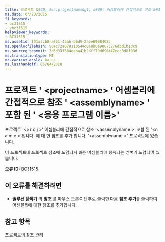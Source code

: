 ```yaml
---
title: 프로젝트 &#39; &lt;projectname&gt; &#39; 어셈블리에 간접적으로 참조 &#39; &lt;assemblyname&gt; &#39; 포함 된 &#39; &lt;응용 프로그램 이름&gt;&#39;
ms.date: 07/20/2015
f1_keywords:
- bc31515
- vbc31515
helpviewer_keywords:
- BC31515
ms.assetid: f01a3cb8-a951-45ab-b6d9-2a0e6908468d
ms.openlocfilehash: 80ec72a078110544c0a8b0e98671276dbd1b1dc9
ms.sourcegitcommit: 3d5d33f384eeba41b2dff79d096f47ccc8d8f03d
ms.translationtype: MT
ms.contentlocale: ko-KR
ms.lasthandoff: 05/04/2018
---
```

# <a name="project-39ltprojectnamegt39-makes-an-indirect-reference-to-assembly-39ltassemblynamegt39-which-contains-39ltclassnamegt39"></a>프로젝트 &#39; &lt;projectname&gt; &#39; 어셈블리에 간접적으로 참조 &#39; &lt;assemblyname&gt; &#39; 포함 된 &#39; &lt;응용 프로그램 이름&gt;&#39;
프로젝트 '\<p r o j >' 어셈블리에 간접적으로 참조 '\<assemblyname >' 포함 된 '\<n a m e >'입니다. 에 대 한 참조를 추가 합니다. '\<assemblyname >' 프로젝트에 있습니다.  
  
 이 프로젝트에 프로젝트 참조에 포함되지 않은 어셈블리에 종속되는 멤버가 포함되어 있습니다.  
  
 **오류 ID:** BC31515  
  
## <a name="to-correct-this-error"></a>이 오류를 해결하려면  
  
-   **솔루션 탐색기** 의 **참조** 를 마우스 오른쪽 단추로 클릭한 다음 **참조 추가**를 클릭하여 어셈블리에 대한 참조를 추가합니다.  
  
## <a name="see-also"></a>참고 항목  
 [프로젝트의 참조 관리](/visualstudio/ide/managing-references-in-a-project)  
 
